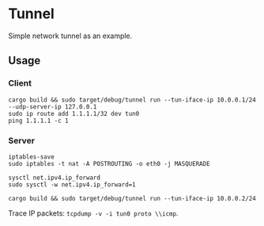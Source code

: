 # Tunnel

Simple network tunnel as an example.

## Usage

### Client

```shell
cargo build && sudo target/debug/tunnel run --tun-iface-ip 10.0.0.1/24 --udp-server-ip 127.0.0.1
sudo ip route add 1.1.1.1/32 dev tun0
ping 1.1.1.1 -c 1
```

### Server

```shell
iptables-save
sudo iptables -t nat -A POSTROUTING -o eth0 -j MASQUERADE

sysctl net.ipv4.ip_forward
sudo sysctl -w net.ipv4.ip_forward=1

cargo build && sudo target/debug/tunnel run --tun-iface-ip 10.0.0.2/24
```

Trace IP packets: `tcpdump -v -i tun0 proto \\icmp`.
